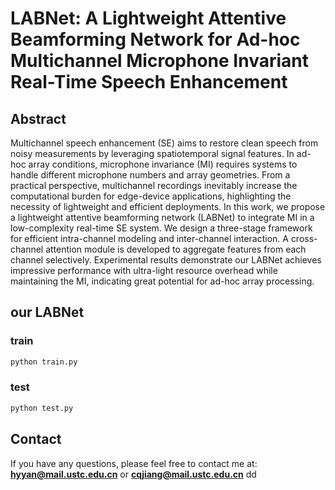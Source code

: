 # LABNet: A Lightweight Attentive Beamforming Network for Ad-hoc Multichannel Microphone Invariant Real-Time Speech Enhancement

## Abstract
Multichannel speech enhancement (SE) aims to restore clean speech from noisy measurements by leveraging spatiotemporal signal features. In ad-hoc array conditions, microphone invariance (MI) requires systems to handle different microphone numbers and array geometries. From a practical perspective, multichannel recordings inevitably increase the computational burden for edge-device applications, highlighting the necessity of lightweight and efficient deployments. In this work, we propose a lightweight attentive beamforming network (LABNet) to integrate MI in a low-complexity real-time SE system. We design a three-stage framework for efficient intra-channel modeling and inter-channel interaction. A cross-channel attention module is developed to aggregate features from each channel selectively. Experimental results demonstrate our LABNet achieves impressive performance with ultra-light resource overhead while maintaining the MI, indicating great potential for ad-hoc array processing.

## our LABNet
### train
```bash
python train.py
```
### test
```bash
python test.py
```

## Contact
If you have any questions, please feel free to contact me at: **hyyan@mail.ustc.edu.cn** or **cqjiang@mail.ustc.edu.cn**
dd
